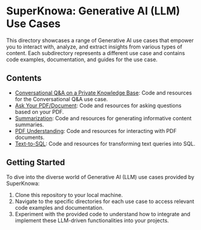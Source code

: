 # SuperKnowa: Generative AI (LLM) Use Cases

This directory showcases a range of Generative AI use cases that empower you to interact with, analyze, and extract insights from various types of content. Each subdirectory represents a different use case and contains code examples, documentation, and guides for the use case.

## Contents

- [Conversational Q&A on a Private Knowledge Base](./1.%20Conversational%20Q&A/): Code and resources for the Conversational Q&A use case.
- [Ask Your PDF/Document](./2.%20Ask%20your%20documents/): Code and resources for asking questions based on your PDF.
- [Summarization](./3.%20Summarization/): Code and resources for generating informative content summaries.
- [PDF Understanding](./4.%20PDF%20Understanding%20-%20Key%20Points/): Code and resources for interacting with PDF documents.
- [Text-to-SQL](./5.%20Text%20to%20SQL/): Code and resources for transforming text queries into SQL.

## Getting Started

To dive into the diverse world of Generative AI (LLM) use cases provided by SuperKnowa:

1. Clone this repository to your local machine.
2. Navigate to the specific directories for each use case to access relevant code examples and documentation.
3. Experiment with the provided code to understand how to integrate and implement these LLM-driven functionalities into your projects.
